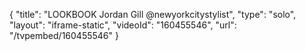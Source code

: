 {
    "title": "LOOKBOOK  Jordan Gill @newyorkcitystylist",
    "type": "solo",
    "layout": "iframe-static",
    "videoId": "160455546",
    "url": "\/tvpembed\/160455546"
}